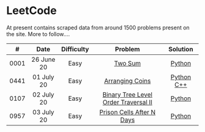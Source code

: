 # LeetCode

At present contains scraped data from around 1500 problems present on the site. More to follow....

|  #   |    Date    | Difficulty |                                                  Problem                                                   |                                   Solution                                   |
| :--: | :--------: | :--------: | :--------------------------------------------------------------------------------------------------------: | :--------------------------------------------------------------------------: |
| 0001 | 26 June 20 |    Easy    |                              [Two Sum](https://leetcode.com/problems/two-sum)                              |                       [Python](Python/0001-two-sum.py)                       |
| 0441 | 01 July 20 |    Easy    |                      [Arranging Coins](https://leetcode.com/problems/arranging-coins)                      | [Python](Python/0441-arranging-coins.py) [C++](C++/0441-arranging-coins.cpp) |
| 0107 | 02 July 20 |    Easy    | [Binary Tree Level Order Traversal II](https://leetcode.com/problems/binary-tree-level-order-traversal-ii) |        [Python](Python/0107-binary-tree-level-order-traversal-ii.py)         |
| 0957 | 03 July 20 |    Easy    |           [Prison Cells After N Days](https://leetcode.com//problems/prison-cells-after-n-days)            |              [Python](Python/0957-prison-cells-after-n-days.py)              |
